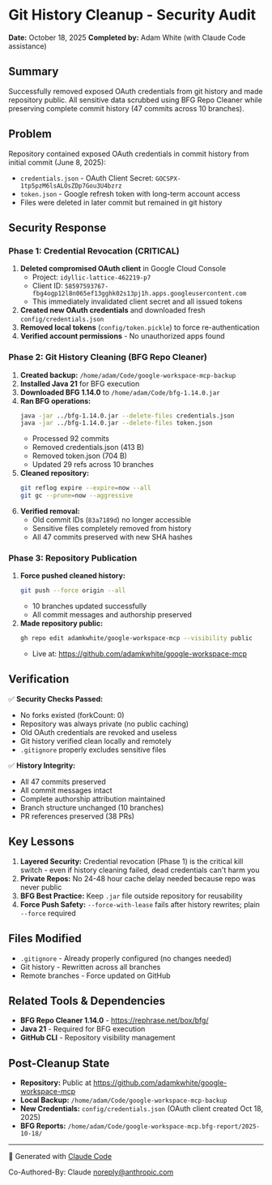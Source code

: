 # Git History Cleanup - Security Audit

**Date:** October 18, 2025
**Completed by:** Adam White (with Claude Code assistance)

## Summary

Successfully removed exposed OAuth credentials from git history and made repository public. All sensitive data scrubbed using BFG Repo Cleaner while preserving complete commit history (47 commits across 10 branches).

## Problem

Repository contained exposed OAuth credentials in commit history from initial commit (June 8, 2025):
- `credentials.json` - OAuth Client Secret: `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`
- `token.json` - Google refresh token with long-term account access
- Files were deleted in later commit but remained in git history

## Security Response

### Phase 1: Credential Revocation (CRITICAL)
1. **Deleted compromised OAuth client** in Google Cloud Console
   - Project: `idyllic-lattice-462219-p7`
   - Client ID: `58597593767-fbg4ogp12l8n065ef13gghk02s13pj1h.apps.googleusercontent.com`
   - This immediately invalidated client secret and all issued tokens
2. **Created new OAuth credentials** and downloaded fresh `config/credentials.json`
3. **Removed local tokens** (`config/token.pickle`) to force re-authentication
4. **Verified account permissions** - No unauthorized apps found

### Phase 2: Git History Cleaning (BFG Repo Cleaner)
1. **Created backup:** `/home/adam/Code/google-workspace-mcp-backup`
2. **Installed Java 21** for BFG execution
3. **Downloaded BFG 1.14.0** to `/home/adam/Code/bfg-1.14.0.jar`
4. **Ran BFG operations:**
   ```bash
   java -jar ../bfg-1.14.0.jar --delete-files credentials.json
   java -jar ../bfg-1.14.0.jar --delete-files token.json
   ```
   - Processed 92 commits
   - Removed credentials.json (413 B)
   - Removed token.json (704 B)
   - Updated 29 refs across 10 branches
5. **Cleaned repository:**
   ```bash
   git reflog expire --expire=now --all
   git gc --prune=now --aggressive
   ```
6. **Verified removal:**
   - Old commit IDs (`83a7189d`) no longer accessible
   - Sensitive files completely removed from history
   - All 47 commits preserved with new SHA hashes

### Phase 3: Repository Publication
1. **Force pushed cleaned history:**
   ```bash
   git push --force origin --all
   ```
   - 10 branches updated successfully
   - All commit messages and authorship preserved
2. **Made repository public:**
   ```bash
   gh repo edit adamkwhite/google-workspace-mcp --visibility public
   ```
   - Live at: https://github.com/adamkwhite/google-workspace-mcp

## Verification

✅ **Security Checks Passed:**
- No forks existed (forkCount: 0)
- Repository was always private (no public caching)
- Old OAuth credentials are revoked and useless
- Git history verified clean locally and remotely
- `.gitignore` properly excludes sensitive files

✅ **History Integrity:**
- All 47 commits preserved
- All commit messages intact
- Complete authorship attribution maintained
- Branch structure unchanged (10 branches)
- PR references preserved (38 PRs)

## Key Lessons

1. **Layered Security:** Credential revocation (Phase 1) is the critical kill switch - even if history cleaning failed, dead credentials can't harm you
2. **Private Repos:** No 24-48 hour cache delay needed because repo was never public
3. **BFG Best Practice:** Keep `.jar` file outside repository for reusability
4. **Force Push Safety:** `--force-with-lease` fails after history rewrites; plain `--force` required

## Files Modified

- `.gitignore` - Already properly configured (no changes needed)
- Git history - Rewritten across all branches
- Remote branches - Force updated on GitHub

## Related Tools & Dependencies

- **BFG Repo Cleaner 1.14.0** - https://rephrase.net/box/bfg/
- **Java 21** - Required for BFG execution
- **GitHub CLI** - Repository visibility management

## Post-Cleanup State

- **Repository:** Public at https://github.com/adamkwhite/google-workspace-mcp
- **Local Backup:** `/home/adam/Code/google-workspace-mcp-backup`
- **New Credentials:** `config/credentials.json` (OAuth client created Oct 18, 2025)
- **BFG Reports:** `/home/adam/Code/google-workspace-mcp.bfg-report/2025-10-18/`

---

🤖 Generated with [Claude Code](https://claude.com/claude-code)

Co-Authored-By: Claude <noreply@anthropic.com>
